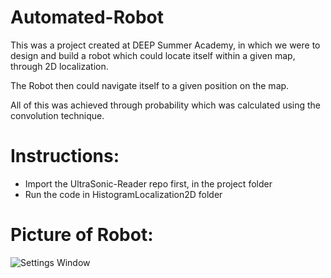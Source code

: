 # Automated-Robot
This was a project created at DEEP Summer Academy, in which we were to design and build a robot which could locate itself within a given map, through 2D localization. 

The Robot then could navigate itself to a given position on the map.

All of this was achieved through probability which was calculated using the convolution technique.

# Instructions:
- Import the UltraSonic-Reader repo first, in the project folder
- Run the code in HistogramLocalization2D folder

# Picture of Robot:
![Settings Window](https://raw.github.com/abhayraina/Automated-Robot/master/20180713_135438.jpg)



